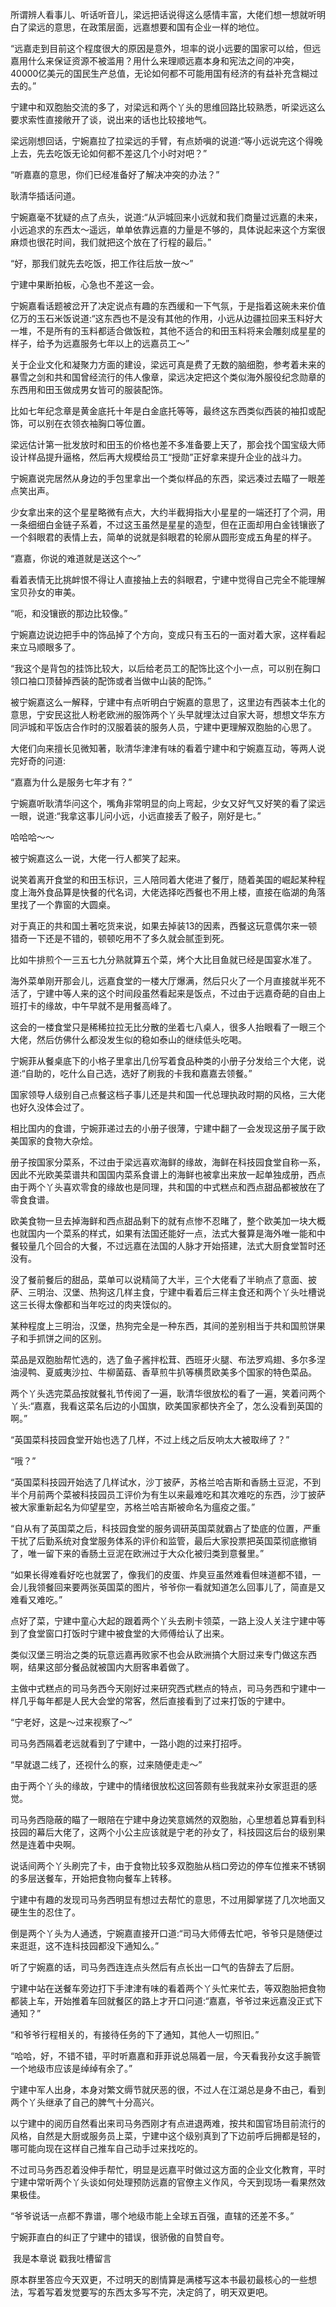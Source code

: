 所谓辨人看事儿、听话听音儿，梁远把话说得这么感情丰富，大佬们想一想就听明白了梁远的意思，在政策层面，远嘉想要和国有企业一样的地位。

“远嘉走到目前这个程度很大的原因是意外，坦率的说小远要的国家可以给，但远嘉用什么来保证资源不被滥用？用什么来理顺远嘉本身和宪法之间的冲突，40000亿美元的国民生产总值，无论如何都不可能用国有经济的有益补充含糊过去的。”

宁建中和双胞胎交流的多了，对梁远和两个丫头的思维回路比较熟悉，听梁远这么要求索性直接敞开了谈，说出来的话也比较接地气。

梁远刚想回话，宁婉嘉拉了拉梁远的手臂，有点娇嗔的说道:“等小远说完这个得晚上去，先去吃饭无论如何都不差这几个小时对吧？”

“听嘉嘉的意思，你们已经准备好了解决冲突的办法？”

耿清华插话问道。

宁婉嘉毫不犹疑的点了点头，说道:“从沪城回来小远就和我们商量过远嘉的未来，小远追求的东西太～遥远，单单依靠远嘉的力量是不够的，具体说起来这个方案很麻烦也很花时间，我们就把这个放在了行程的最后。”

“好，那我们就先去吃饭，把工作往后放一放～”

宁建中果断拍板，心急也不差这一会。

宁婉嘉看话题被岔开了决定说点有趣的东西缓和一下气氛，于是指着这碗未来价值亿万的玉石米饭说道:“这东西也不是没有其他的作用，小远从边疆拉回来玉料好大一堆，不是所有的玉料都适合做饭粒，其他不适合的和田玉料将来会雕刻成星星的样子，给予为远嘉服务七年以上的远嘉员工～”

关于企业文化和凝聚力方面的建设，梁远可真是费了无数的脑细胞，参考着未来的暴雪之剑和共和国曾经流行的伟人像章，梁远决定把这个类似海外服役纪念勋章的东西用和田玉做成男女皆可的服装配饰。

比如七年纪念章是黄金底托十年是白金底托等等，最终这东西类似西装的袖扣或配饰，可以别在衣领衣袖胸口等位置。

梁远估计第一批发放时和田玉的价格也差不多准备要上天了，那会找个国宝级大师设计样品提升逼格，然后再大规模给员工“授勋”正好拿来提升企业的战斗力。

宁婉嘉说完居然从身边的手包里拿出一个类似样品的东西，梁远凑过去瞄了一眼差点笑出声。

少女拿出来的这个星星略微有点大，大约半截拇指大小星星的一端还打了个洞，用一条细细白金链子系着，不过这玉虽然是星星的造型，但在正面却用白金钱镶嵌了一个斜眼君的表情上去，简单的说就是斜眼君的轮廓从圆形变成五角星的样子。

“嘉嘉，你说的难道就是送这个～”

看着表情无比挑衅恨不得让人直接抽上去的斜眼君，宁建中觉得自己完全不能理解宝贝孙女的审美。

“呃，和没镶嵌的那边比较像。”

宁婉嘉边说边把手中的饰品掉了个方向，变成只有玉石的一面对着大家，这样看起来立马顺眼多了。

“我这个是背包的挂饰比较大，以后给老员工的配饰比这个小一点，可以别在胸口领口袖口顶替掉西装的配饰或者当做中山装的配饰。”

被宁婉嘉这么一解释，宁建中有点听明白宁婉嘉的意思了，这里边有西装本土化的意思，宁安民这批人粉老欧洲的服饰两个丫头早就埋汰过自家大哥，想想文华东方同沪城和平饭店合作时的汉服着装的服务人员，宁建中更理解双胞胎的心思了。

大佬们向来擅长见微知著，耿清华津津有味的看着宁建中和宁婉嘉互动，等两人说完好奇的问道:

“嘉嘉为什么是服务七年才有？”

宁婉嘉听耿清华问这个，嘴角非常明显的向上弯起，少女又好气又好笑的看了梁远一眼，说道:“我拿这事儿问小远，小远直接丢了骰子，刚好是七。”

哈哈哈～～

被宁婉嘉这么一说，大佬一行人都笑了起来。

说笑着离开食堂的和田玉标识，三人陪同着大佬进了餐厅，随着美国的崛起某种程度上海外食品算是快餐的代名词，大佬选择吃西餐也不用上楼，直接在临湖的角落里找了一个靠窗的大圆桌。

对于真正的共和国土著吃货来说，如果去掉装13的因素，西餐这玩意偶尔来一顿猎奇一下还是不错的，顿顿吃用不了多久就会腻歪到死。

比如牛排煎个一三五七九分熟就算五个菜，烤个大比目鱼就已经是国宴水准了。

海外菜单刚开那会儿，远嘉食堂的一楼大厅爆满，然后只火了一个月直接就半死不活了，宁建中等人来的这个时间段虽然看起来是饭点，不过由于远嘉奇葩的自由上班打卡的缘故，中午早就不是用餐高峰了。

这会的一楼食堂只是稀稀拉拉无比分散的坐着七八桌人，很多人抬眼看了一眼三个大佬，然后仿佛什么都没发生似的稳如泰山的继续低头吃喝。

宁婉菲从餐桌底下的小格子里拿出几份写着食品种类的小册子分发给三个大佬，说道:“自助的，吃什么自己选，选好了刷我的卡我和嘉嘉去领餐。”

国家领导人级别自己点餐这档子事儿还是共和国一代总理执政时期的风格，三大佬也好久没体会过了。

相比国内的食谱，宁婉菲递过去的小册子很薄，宁建中翻了一会发现这册子属于欧美国家的食物大杂烩。

册子按国家分菜系，不过由于梁远喜欢海鲜的缘故，海鲜在科技园食堂自称一系，因此不光欧美菜谱共和国国内菜系食谱上的海鲜也被拿出来放一起单独成册，西点由于两个丫头喜欢零食的缘故也是同理，共和国的中式糕点和西点甜品都被放在了零食食谱。

欧美食物一旦去掉海鲜和西点甜品剩下的就有点惨不忍睹了，整个欧美加一块大概也就国内一个菜系的样式，如果有法国还能好一点，法式大餐算是海外唯一能和中餐较量几个回合的大餐，不过远嘉在法国的人脉才开始搭建，法式大厨食堂暂时还没有。

没了餐前餐后的甜品，菜单可以说精简了大半，三个大佬看了半晌点了意面、披萨、三明治、汉堡、热狗这几样主食，宁建中看着后三样主食还和两个丫头吐槽说这三长得太像都和当年吃过的肉夹馍似的。

某种程度上三明治，汉堡，热狗完全是一种东西，其间的差别相当于共和国煎饼果子和手抓饼之间的区别。

菜品是双胞胎帮忙选的，选了鱼子酱拌松茸、西班牙火腿、布法罗鸡翅、多尔多涅油浸鸭、夏威夷沙拉、牛柳菌菇、香草煎牛扒等横贯欧美多个国家的特色菜品。

两个丫头选完菜品按就餐礼节传阅了一遍，耿清华很放松的看了一遍，笑着问两个丫头:“嘉嘉，我看这菜名后边的小国旗，欧美国家都快齐全了，怎么没看到英国的啊。”

“英国菜科技园食堂开始也选了几样，不过上线之后反响太大被取缔了？”

“哦？”

“英国菜科技园开始选了几样试水，沙丁披萨，苏格兰哈吉斯和香肠土豆泥，不到半个月前两个菜被科技园员工评价为有生以来最难吃和其次难吃的东西，沙丁披萨被大家重新起名为仰望星空，苏格兰哈吉斯被命名为瘟疫之蛋。”

“自从有了英国菜之后，科技园食堂的服务调研英国菜就霸占了垫底的位置，严重干扰了后勤系统对食堂服务体系的评价和监管，最后大家投票把英国菜彻底撤销了，唯一留下来的香肠土豆泥在欧洲过于大众化被归类到意餐里。”

“如果长得难看好吃也就罢了，像我们的皮蛋、炸臭豆虽然难看但味道都不错，一会儿我领餐回来要两张英国菜的图片，爷爷你一看就知道怎么回事儿了，简直是又难看又难吃。”

点好了菜，宁建中童心大起的跟着两个丫头去刷卡领菜，一路上没人关注宁建中等到了食堂窗口打饭时宁建中被食堂的大师傅给认了出来。

类似汉堡三明治之类的玩意远嘉再败家不也会从欧洲搞个大厨过来专门做这东西啊，结果这部分餐品就被国内大厨客串着做了。

主做中式糕点的司马务西今天刚好过来研究西式糕点的特点，司马务西和宁建中一样几乎每年都是人民大会堂的常客，然后直接看到了过来打饭的宁建中。

“宁老好，这是～过来视察了～”

司马务西隔着老远就看到了宁建中，一路小跑的过来打招呼。

“早就退二线了，还视什么的察，过来随便走走～”

由于两个丫头的缘故，宁建中的情绪很放松这回答颇有些我就来孙女家逛逛的感觉。

司马务西隐蔽的瞄了一眼陪在宁建中身边笑意嫣然的双胞胎，心里想着总算看到科技园的幕后大佬了，这两个小公主应该就是宁老的孙女了，科技园这后台的级别果然是连着中央啊。

说话间两个丫头刷完了卡，由于食物比较多双胞胎从档口旁边的停车位推来不锈钢的多层送餐车，开始把食物向餐车上转移。

宁建中有趣的发现司马务西明显有想过去帮忙的意思，不过用脚掌搓了几次地面又硬生生的忍住了。

倒是两个丫头为人通透，宁婉嘉直接开口道:“司马大师傅去忙吧，爷爷只是随便过来逛逛，这不连科技园都没下通知么。”

听了宁婉嘉的话，司马务西连连点头然后有点长出一口气的告辞去了后厨。

宁建中站在送餐车旁边打下手津津有味的看着两个丫头忙来忙去，等双胞胎把食物都装上车，开始推着车回就餐区的路上才开口问道:“嘉嘉，爷爷过来远嘉没正式下通知？”

“和爷爷行程相关的，有接待任务的下了通知，其他人一切照旧。”

“哈哈，好，不错不错，平时听嘉嘉和菲菲说总隔着一层，今天看我孙女这手腕管一个地级市应该是绰绰有余了。”

宁建中军人出身，本身对繁文缛节就厌恶的很，不过人在江湖总是身不由己，看到两个丫头继承了自己的脾气十分高兴。

以宁建中的阅历自然看出来司马务西刚才有点进退两难，按共和国官场目前流行的风格，自然是大厨或服务员上菜，宁建中这个级别真到了下边前呼后拥都是轻的，哪可能向现在这样自己推车自己动手过来找吃的。

不过司马务西忍着没伸手帮忙，明显是远嘉平时做过这方面的企业文化教育，平时宁建中常听两个丫头谈如何处理预防远嘉的官僚主义作风，今天到现场一看果然效果极佳。

“爷爷说话一点都不靠谱，哪个地级市能上全球五百强，直辖的还差不多。”

宁婉菲直白的纠正了宁建中的错误，很骄傲的自赞自夸。

 我是本章说 戳我吐槽留言

原本群里答应今天双更，不过明天的剧情算是满楼写这本书最初最核心的一些想法，写着写着发觉要写的东西太多写不完，决定鸽了，明天双更吧。